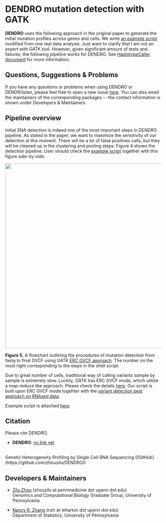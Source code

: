 # DENDRO mutation detection with GATK

 **DENDRO** uses the following approach in the original paper to generate the initial mutation profiles across genes and cells. We write [an example script](https://github.com/zhouzilu/DENDRO/blob/master/script/mutation_detection_mapreduce.sh) modified from one real data analysis. Just want to clarify that I am not an expert with GATK tool. However, given significant amount of tests and failures, the following pipeline works for DENDRO. See [HaplotypeCaller document](https://software.broadinstitute.org/gatk/documentation/tooldocs/3.8-0/org_broadinstitute_gatk_tools_walkers_haplotypecaller_HaplotypeCaller.php) for more information.


## Questions, Suggestions & Problems

If you have any questions or problems when using DENDRO or DENDROplan, please feel free to open a new issue [here](https://github.com/zhouzilu/DENDRO/issues). You can also email the maintainers of the corresponding packages -- the contact information is shown under Developers & Maintainers.


## Pipeline overview

Initial SNA detection is indeed one of the most important steps in DENDRO pipeline. As stated in the paper, we want to maximize the sensitivity of our detection at this moment. There will be  a lot of false positives calls, but they will be cleaned up in the clustering and pooling steps. Figure 4 shows the detection pipeline. User should check the [example script](https://github.com/zhouzilu/DENDRO/blob/master/script/mutation_detection_mapreduce.sh) together with this figure side-by-side.

<p align="center">
  <img src='https://raw.githubusercontent.com/zhouzilu/DENDRO/master/figure/Pkg_FIG-04.jpg' width='1000' height='600'>
  </p>

  **Figure 5.** A flowchart outlining the procedures of mutation detection from fastq to final GVCF using GATK [ERC GVCF approach](https://gatkforums.broadinstitute.org/gatk/discussion/3893/calling-variants-on-cohorts-of-samples-using-the-haplotypecaller-in-gvcf-mode). The number on the most right corresponding to the steps in the shell script.
  
  
Due to great number of cells, traditional way of calling variants sample by sample is extremely slow. Luckily, GATK has ERC GVCF mode, which utilize a map-reduce like approach. Please check the details [here](https://gatkforums.broadinstitute.org/gatk/discussion/3893/calling-variants-on-cohorts-of-samples-using-the-haplotypecaller-in-gvcf-mode). Our script is built upon ERC GVCF mode togehter with the [variant detection best approach on RNAseq data](https://gatkforums.broadinstitute.org/gatk/discussion/3892/the-gatk-best-practices-for-variant-calling-on-rnaseq-in-full-detail).

Example script is attached [here](https://github.com/zhouzilu/DENDRO/blob/master/script/mutation_detection_mapreduce.sh).

## Citation

Please cite DENDRO.

* **DENDRO**: [no link yet](https://doi.org/10.1093/bioinformatics/bty057)
<br>
  Genetic Heterogeneity Profiling by Single Cell RNA Sequencing ([GitHub](https://github.com/zhouzilu/DENDRO))

## Developers & Maintainers

* [Zilu Zhou](https://statistics.wharton.upenn.edu/profile/zhouzilu/) (zhouzilu at pennmedicine dot upenn dot edu)
  <br>
  Genomics and Computational Biology Graduate Group, University of Pennsylvania

* [Nancy R. Zhang](https://statistics.wharton.upenn.edu/profile/nzh/) (nzh at wharton dot upenn dot edu)
  <br>
  Department of Statistics, University of Pennsylvania

